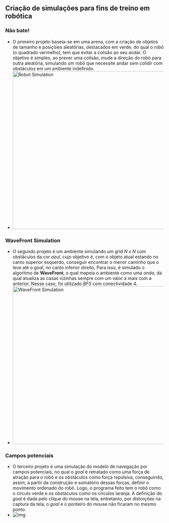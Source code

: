 ## Criação de simulações para fins de treino em robótica

### Não bate!
* O primeiro projeto baseia-se em uma arena, com a criação de objetos de tamanho e posiçõies aleatórias, destacados em verde, do qual o robô (o quadrado vermelho), tem que evitar a colisão ao seu andar. O objetivo é simples, ao prever uma colisão, mude a direção do robô para outra aleatória, simulando um robô que necessite andar sem colidir com obstáculos em um ambiente indefinido.
* <img src="https://i.ibb.co/JFVD1w0/Robot-Simulation.png" alt="Robot Simulation" width="500"/>

### WaveFront Simulation
* O segundo projeto é um ambiente simulando um grid *N x N* com obstáculos da cor *azul*, cujo objetivo é, com o objeto atual estando no canto superior esquerdo, conseguir encontrar o menor caminho que o leve até o *goal*, no canto inferior direito, Para isso, é simulado o algoritmo de **WaveFront**, o qual mapeia o ambiente como uma *onda*, da qual atualiza as casas vizinhas sempre com um valor a mais com a anterior. Nesse caso, foi utilizado *BFS* com conectividade 4.
* <img src="https://i.ibb.co/LYbwTcP/wavefront.gif" alt="WaveFront Simulation" width="500"/>

### Campos potenciais
* O terceiro projeto é uma simulação do modelo de navegação por campos potenciais, no qual o *goal* é retratado como uma força de atração para o robô e os obstáculos como força repulsiva, conseguindo, assim, a partir da construção e somatório dessas forças, definir o movimento ordenado do robô. Logo, o programa feito tem o robô como o círculo verde e os obstáculos como os círculos laranja. A definição do *goal* é dada pelo clique do mouse na tela, entretanto, por distorções na captura da tela, o *goal* e o ponteiro do mouse não ficaram no mesmo ponto.
* ![img](https://i.ibb.co/pQmgdS4/Vetorial-Camp-Simulator-2022-06-08-09-55-30.gif)
